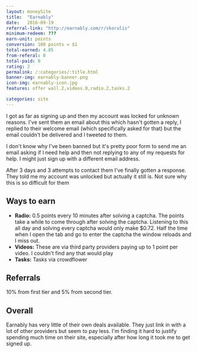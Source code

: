 ```yaml
---
layout: moneySite
title:  "Earnably"
date:   2016-09-19
referral-link: "http://earnably.com/r/skorulis"
minimum-redeem: ???
earn-unit: points
conversion: 100 points = $1
total-earned: 4.85
from-referal: 0
total-paid: 0
rating: 2
permalink: /:categories/:title.html
banner-img: earnably-banner.png
icon-img: earnably-icon.jpg
features: offer wall.2,videos.0,radio.2,tasks.2

categories: site
---
```


I got as far as signing up and then my account was locked for unknown reasons. I've sent them an email about this which hasn't gotten a reply, I replied to their welcome email (which specifically asked for that) but the email couldn't be delivered and I tweeted to them. 

I don't know why I've been banned but it's pretty poor form to send me an email asking if I need help and then not replying to any of my requests for help. I might just sign up with a different email address.

After 3 days and 3 attempts to contact them I've finally gotten a response. They told me my account was unlocked but actually it still is. Not sure why this is so difficult for them


Ways to earn
------

* <b>Radio:</b> 0.5 points every 10 minutes after solving a captcha. The points take a while to come through after solving the captcha. Listening to this all day and solving every captcha would only make $0.72. Half the time when I open the tab and go to enter the captcha the window reloads and I miss out.
* <b>Videos:</b> These are via third party providers paying up to 1 point per video. I couldn't find any that would play
* <b>Tasks:</b> Tasks via crowdflower



Referrals
-----

10% from first tier and 5% from second tier.

Overall
------

Earnably has very little of their own deals available. They just link in with a lot of other providers but seem to pay less. I'm finding it hard to justify spending much time on their site, especially after how long it took me to get signed up.